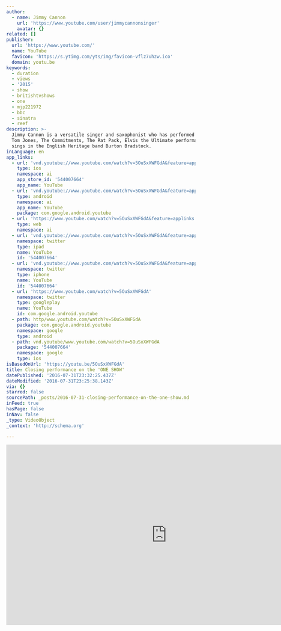 ```yaml
---
author:
  - name: Jimmy Cannon
    url: 'https://www.youtube.com/user/jimmycannonsinger'
    avatar: {}
related: []
publisher:
  url: 'https://www.youtube.com/'
  name: YouTube
  favicon: 'https://s.ytimg.com/yts/img/favicon-vflz7uhzw.ico'
  domain: youtu.be
keywords:
  - duration
  - views
  - '2015'
  - show
  - britishtvshows
  - one
  - mjp221972
  - bbc
  - sinatra
  - reef
description: >-
  Jimmy Cannon is a versatile singer and saxophonist who has performed with Sir
  Tom Jones, The Commitments, The Rat Pack, Elvis the Ultimate performance and
  sings in the English Heritage band Burton Bradstock.
inLanguage: en
app_links:
  - url: 'vnd.youtube://www.youtube.com/watch?v=5OuSxXWFGdA&feature=applinks'
    type: ios
    namespace: ai
    app_store_id: '544007664'
    app_name: YouTube
  - url: 'vnd.youtube://www.youtube.com/watch?v=5OuSxXWFGdA&feature=applinks'
    type: android
    namespace: ai
    app_name: YouTube
    package: com.google.android.youtube
  - url: 'https://www.youtube.com/watch?v=5OuSxXWFGdA&feature=applinks'
    type: web
    namespace: ai
  - url: 'vnd.youtube://www.youtube.com/watch?v=5OuSxXWFGdA&feature=applinks'
    namespace: twitter
    type: ipad
    name: YouTube
    id: '544007664'
  - url: 'vnd.youtube://www.youtube.com/watch?v=5OuSxXWFGdA&feature=applinks'
    namespace: twitter
    type: iphone
    name: YouTube
    id: '544007664'
  - url: 'https://www.youtube.com/watch?v=5OuSxXWFGdA'
    namespace: twitter
    type: googleplay
    name: YouTube
    id: com.google.android.youtube
  - path: http/www.youtube.com/watch?v=5OuSxXWFGdA
    package: com.google.android.youtube
    namespace: google
    type: android
  - path: vnd.youtube/www.youtube.com/watch?v=5OuSxXWFGdA
    package: '544007664'
    namespace: google
    type: ios
isBasedOnUrl: 'https://youtu.be/5OuSxXWFGdA'
title: Closing performance on the 'ONE SHOW'
datePublished: '2016-07-31T23:32:25.437Z'
dateModified: '2016-07-31T23:25:38.143Z'
via: {}
starred: false
sourcePath: _posts/2016-07-31-closing-performance-on-the-one-show.md
inFeed: true
hasPage: false
inNav: false
_type: VideoObject
_context: 'http://schema.org'

---
```

<iframe src="https://cdn.embedly.com/widgets/media.html?src=https%3A%2F%2Fwww.youtube.com%2Fembed%2F5OuSxXWFGdA%3Ffeature%3Doembed&amp;url=http%3A%2F%2Fwww.youtube.com%2Fwatch%3Fv%3D5OuSxXWFGdA&amp;image=https%3A%2F%2Fi.ytimg.com%2Fvi%2F5OuSxXWFGdA%2Fhqdefault.jpg&amp;key=b7d04c9b404c499eba89ee7072e1c4f7&amp;type=text%2Fhtml&amp;schema=youtube" width="854" height="480" scrolling="no" frameborder="0" allowfullscreen="" style=""></iframe>